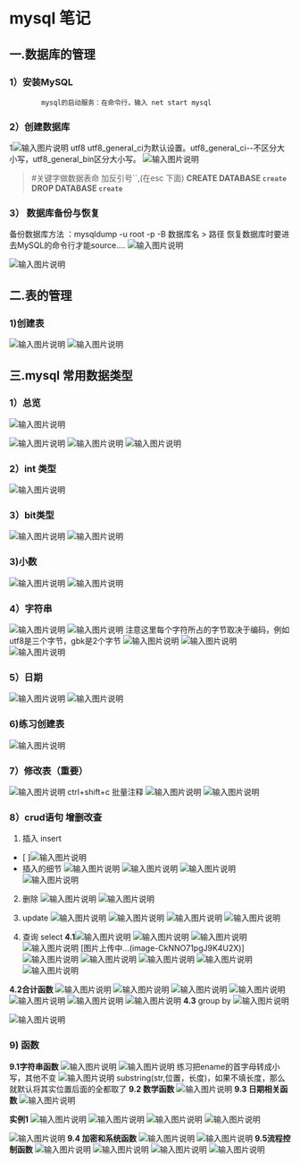 # mysql 笔记
## 一.数据库的管理

###  1）安装MySQL
			mysql的启动服务：在命令行，输入 net start mysql 
### 2）创建数据库 #
1![输入图片说明](/imgs/2023-12-27/MlzZVTB6k4L7HWAg.png)
utf8 utf8_general_ci为默认设置。utf8_general_ci--不区分大小写，utf8_general_bin区分大小写。
![输入图片说明](/imgs/2023-12-27/GLWwTB0dxS97n4Aa.jpeg)
> #关键字做数据表命 加反引号``,(在esc 下面)
**CREATE DATABASE `create`**
**DROP DATABASE `create`**

### 3） 数据库备份与恢复
备份数据库方法 ：mysqldump -u root -p -B  数据库名 > 路径
恢复数据库时要进去MySQL的命令行才能source....
![输入图片说明](/imgs/2023-12-27/VN9mt1X8eOS4QLoo.png)

![输入图片说明](/imgs/2023-12-27/kyC0yEJl5JaoQkcv.png)
## 二.表的管理
### 1)创建表
![输入图片说明](/imgs/2023-12-27/XvjGrJKRrXveUybf.png)
![输入图片说明](/imgs/2023-12-27/JGrtQH7UDBleuvXa.png)
## 三.mysql 常用数据类型
### 1）总览
![输入图片说明](/imgs/2023-12-27/MfPi2oTBKieShFaX.png)

![输入图片说明](/imgs/2023-12-27/CM3NYHvNhSuLzb3q.png)
![输入图片说明](/imgs/2023-12-27/yRegjQT3GxZZxKTf.png)
![输入图片说明](/imgs/2023-12-27/Vtrztf3qBT9qtDkn.png)
### 2）int 类型
![输入图片说明](/imgs/2023-12-28/cm7UZumbrwkosuno.png)
### 3）bit类型
![输入图片说明](/imgs/2023-12-28/VvpSmj6I7FXcy7nD.png)
![输入图片说明](/imgs/2023-12-28/vek9xy28Fo3kfXGG.png)
### 3)小数
![输入图片说明](/imgs/2023-12-28/1XcCzV8H3eORdMgv.png)
![输入图片说明](/imgs/2023-12-28/heWU2cKuP4Y0JXEB.png)
### 4）字符串
![输入图片说明](/imgs/2023-12-28/p1SEx9ksgfZAc9ii.png)
![输入图片说明](/imgs/2023-12-28/FsWIHEXQ7NqZ2tce.png)
注意这里每个字符所占的字节取决于编码，例如utf8是三个字节，gbk是2个字节
![输入图片说明](/imgs/2023-12-28/rcUb20gFAN5X5DYJ.png)
![输入图片说明](/imgs/2023-12-28/5Qk5RtobSKbxU3Od.png)
![输入图片说明](/imgs/2023-12-28/UgRXy2KdP2uxkPl0.png)
### 5）日期
![输入图片说明](/imgs/2023-12-30/6mThdwokyaNHZul3.png)
![输入图片说明](/imgs/2023-12-30/3q0ZyyJhJ3DNx6d3.png)
### 6)练习创建表
![输入图片说明](/imgs/2023-12-30/wqOrNuwFMw4l0t78.png)
### 7）**修改表**（重要）
![输入图片说明](/imgs/2023-12-30/m0wzdOg53w0TCply.png)
ctrl+shift+c 批量注释
![输入图片说明](/imgs/2023-12-30/W6xnLQ9yVjum3oz3.png)
![输入图片说明](/imgs/2023-12-30/8ZSzDEbbnMWYRvYT.png)
### 8）crud语句 增删改查
	

 1. 插入 insert
 - [ ]![输入图片说明](/imgs/2023-12-30/1T49pPLYfBDfnnbX.png)
 - 插入的细节
 ![输入图片说明](/imgs/2023-12-30/NLHBp4fH8XpJizFm.png)
 ![输入图片说明](/imgs/2023-12-30/lqxl5zJF33aYMZju.png)
 ![输入图片说明](/imgs/2023-12-30/bXP1rAORXcl2N29P.png)
 ![输入图片说明](/imgs/2023-12-30/fCQBYtHhIW6GVcFu.png)
 2. 删除
 ![输入图片说明](/imgs/2023-12-30/MCdyk3mOtvs9xoBu.png)
 ![输入图片说明](/imgs/2023-12-30/RYAHp2q3WLj66JYx.png)
 3. update
 ![输入图片说明](/imgs/2023-12-30/7NiG6mwvWnhFef4d.png)
 ![输入图片说明](/imgs/2023-12-30/DmYAM3swqOw7jti9.png)
 ![输入图片说明](/imgs/2023-12-30/lU6lgoi0RdFsWowN.png)
 ![输入图片说明](/imgs/2023-12-30/QGd1yaPbSwUzvapV.png)
 
 4. 查询 select 
 **4.1**![输入图片说明](/imgs/2023-12-30/1IeHF4szwQYqMGSq.png)
 ![输入图片说明](/imgs/2023-12-31/BLRlVBnMB70Lstgl.png)
 ![输入图片说明](/imgs/2023-12-31/pvibW7v7JnFFdDWi.png)
 ![输入图片说明](/imgs/2023-12-31/zk23HtcTdqo0tvQV.png)
 [图片上传中...(image-CkNNO71pgJ9K4U2X)]
![输入图片说明](/imgs/2023-12-31/ND7EzMR0uuIj9CaF.png)
![输入图片说明](/imgs/2023-12-31/jnnAo7CCjrmiK760.png)
![输入图片说明](/imgs/2023-12-31/kFU8v3k8luwrxXvB.png)
![输入图片说明](/imgs/2023-12-31/GX3dhDEfoTfTAND6.png)
![输入图片说明](/imgs/2023-12-31/PoQcrEexjjyumFrU.png)

**4.2合计函数**
![输入图片说明](/imgs/2023-12-31/2A3z3Bt56ceJC7qA.png)
![输入图片说明](/imgs/2023-12-31/WGcLKA2knrRyFnyu.png)
![输入图片说明](/imgs/2023-12-31/xLFFe12drG8i4neq.png)
![输入图片说明](/imgs/2023-12-31/sduGADsKvcv1AdMV.png)
![输入图片说明](/imgs/2023-12-31/XjAack0fhy7ATr7u.png)
![输入图片说明](/imgs/2023-12-31/ZRArndsosSlnlxwd.png)
![输入图片说明](/imgs/2023-12-31/M19nB9al7UseF2vF.png)
**4.3** group by
![输入图片说明](/imgs/2023-12-31/3MYdNoQzPRsEcveS.png)

![输入图片说明](/imgs/2023-12-31/GwZalpSa94ptAYrT.png)
### 9) 函数
**9.1字符串函数**
![输入图片说明](/imgs/2023-12-31/1VXu1od4QZaUt2dI.png)
![输入图片说明](/imgs/2023-12-31/EO3UVel4wcCQTm4K.png)
练习把ename的首字母转成小写，其他不变
![输入图片说明](/imgs/2023-12-31/yt8CGOHz29mAUFEC.png)
substring(str,位置，长度)，如果不填长度，那么就默认将其实位置后面的全都取了
**9.2 数学函数**
![输入图片说明](/imgs/2023-12-31/7jPkXfFkcya2ig4L.png)
**9.3 日期相关函数**
![输入图片说明](/imgs/2023-12-31/dzFpys7zM6s35Qtc.png)

**实例1**
![输入图片说明](/imgs/2023-12-31/RtSOxTbQEvoDQ34D.png)
![输入图片说明](/imgs/2023-12-31/sxj39FKuOhDwHhro.png)
![输入图片说明](/imgs/2023-12-31/BD54OInpd583AiGT.png)
![输入图片说明](/imgs/2023-12-31/TNmoXWcGVdIKBEUT.png)

![输入图片说明](/imgs/2023-12-31/V20vsmFOOSjbQ2ML.png)
**9.4 加密和系统函数**
![输入图片说明](/imgs/2023-12-31/Icz8WnNLTAp3Wrec.png)
![输入图片说明](/imgs/2023-12-31/AzckObXNCuM8z1ho.png)
**9.5流程控制函数**
![输入图片说明](/imgs/2023-12-31/62C1JBOg7ntjzlkG.png)
![输入图片说明](/imgs/2023-12-31/VGgRIQ79AFDdSVrz.png)
![输入图片说明](/imgs/2023-12-31/qZAfv6kebfHq4Gm4.png)
![输入图片说明](/imgs/2023-12-31/kdt8rCOf7DQBsaDi.png)

<!--stackedit_data:
eyJoaXN0b3J5IjpbLTExODE3NjczMDRdfQ==
-->